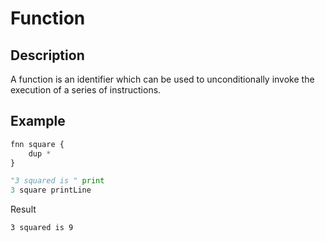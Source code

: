 # Function

## Description

A function is an identifier which can be used to unconditionally invoke the execution of a series of instructions.

## Example

```py
fnn square {
    dup *
}

"3 squared is " print
3 square printLine
```

Result

```
3 squared is 9
```
